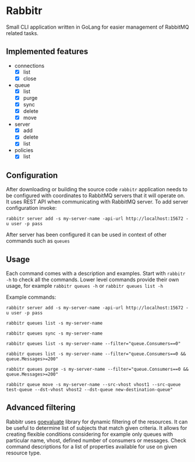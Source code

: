 # Rabbitr

Small CLI application written in GoLang for easier management of RabbitMQ related tasks. 

## Implemented features

 - connections
     - [x] list
     - [x] close
 - queue  
     - [x] list
     - [x] purge  
     - [x] sync 
     - [x] delete
     - [x] move
 - server
     - [x] add
     - [x] delete
     - [x] list
 - policies     
     - [x] list
 
## Configuration
After downloading or building the source code `rabbitr` application needs to be configured with coordinates to 
RabbitMQ servers that it will operate on. It uses REST API when communicating with RabbitMQ server. 
To add server configuration invoke:

`rabbitr server add -s my-server-name -api-url http://localhost:15672 -u user -p pass`

After server has been configured it can be used in context of other commands such as `queues`

## Usage
Each command comes with a description and examples. Start with `rabbitr -h` to check all the commands. 
Lower level commands provide their own usage, for example `rabbitr queues -h` or `rabbitr queues list -h`

Example commands:

```
rabbitr server add -s my-server-name -api-url http://localhost:15672 -u user -p pass

rabbitr queues list -s my-server-name

rabbitr queues sync -s my-server-name

rabbitr queues list -s my-server-name --filter="queue.Consumers==0"

rabbitr queues list -s my-server-name --filter="queue.Consumers==0 && queue.Messages>=200"

rabbitr queues purge -s my-server-name --filter="queue.Consumers==0 && queue.Messages>=200"

rabbitr queue move -s my-server-name --src-vhost vhost1 --src-queue test-queue --dst-vhost vhost2 --dst-queue new-destination-queue"

```

## Advanced filtering
Rabbitr uses [goevaluate](https://github.com/Knetic/govaluate#govaluate) library for dynamic filtering of the resources.
It can be useful to determine list of subjects that match given criteria.
It allows for creating flexible conditions considering for example only queues with particular name, vhost, defined number of consumers or messages.
Check command descriptions for a list of properties available for use on given resource type.     

